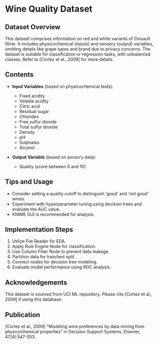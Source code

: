 # Wine Quality Dataset

## Dataset Overview
This dataset comprises information on red and white variants of Cinsault Wine. It includes physicochemical (inputs) and sensory (output) variables, omitting details like grape types and brand due to privacy concerns. The dataset is suitable for classification or regression tasks, with unbalanced classes. Refer to [Cortez et al., 2009] for more details.

## Contents
- **Input Variables** (based on physicochemical tests):
  - Fixed acidity
  - Volatile acidity
  - Citric acid
  - Residual sugar
  - Chlorides
  - Free sulfur dioxide
  - Total sulfur dioxide
  - Density
  - pH
  - Sulphates
  - Alcohol

- **Output Variable** (based on sensory data):
  - Quality (score between 0 and 10)

## Tips and Usage
- Consider setting a quality cutoff to distinguish 'good' and 'not good' wines.
- Experiment with hyperparameter tuning using decision trees and evaluate the AUC value.
- KNIME GUI is recommended for analysis.

## Implementation Steps
1. Utilize File Reader for EDA.
2. Apply Rule Engine Node for classification.
3. Use Column Filter Node to prevent data leakage.
4. Partition data for train/test split.
5. Connect nodes for decision tree modeling.
6. Evaluate model performance using ROC analysis.

## Acknowledgements
This dataset is sourced from UCI ML repository. Please cite [Cortez et al., 2009] if using this database.

## Publication
[Cortez et al., 2009] "Modeling wine preferences by data mining from physicochemical properties" in Decision Support Systems, Elsevier, 47(4):547-553.
